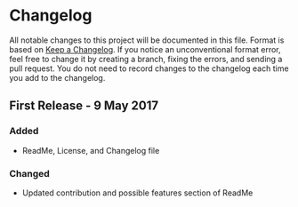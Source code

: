# Changelog
All notable changes to this project will be documented in this file. Format is based on [Keep a Changelog](http://keepachangelog.com/).
If you notice an unconventional format error, feel free to change it by creating a branch, fixing the errors, and sending a pull request. You do not need to record changes to the changelog each time you add to the changelog.

## First Release - 9 May 2017
### Added
* ReadMe, License, and Changelog file
### Changed
* Updated contribution and possible features section of ReadMe
